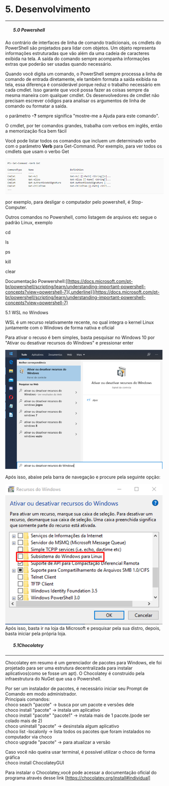 <h1>5. Desenvolvimento</h1>
<hr>
<h5 style="margin-left:25px">5.0 Powershell</h5>

Ao contrário de interfaces de linha de comando tradicionais, os cmdlets
do PowerShell são projetados para lidar com objetos. Um objeto
representa informações estruturadas que vão além da uma cadeia de
caracteres exibida na tela. A saída do comando sempre acompanha
informações extras que poderão ser usadas quando necessário.

Quando você digita um comando, o PowerShell sempre processa a linha de
comando de entrada diretamente, ele também formata a saída exibida na
tela, essa diferença é considerável porque reduz o trabalho necessário
em cada cmdlet. Isso garante que você possa fazer as coisas sempre da
mesma maneira com qualquer cmdlet. Os desenvolvedores de cmdlet não
precisam escrever códigos para analisar os argumentos de linha de
comando ou formatar a saída.

o parâmetro **-?** sempre significa \"mostre-me a Ajuda para este
comando\".

O cmdlet, por ter comandos grandes, trabalha com verbos em inglês, então
a memorização fica bem fácil

Você pode listar todos os comandos que incluem um determinado verbo com
o parâmetro **Verb** para Get-Command. Por exemplo, para ver todos os
cmdlets que usam o verbo Get

<img src="../imagens/command.png">

por exemplo, para desligar o computador pelo powershell, é
Stop-Computer.

Outros comandos no Powershell, como listagem de arquivos etc segue o
padrão Linux, exemplo

cd

ls

ps

kill

clear

Documentação
Powwershell:[[https://docs.microsoft.com/pt-br/powershell/scripting/learn/understanding-important-powershell-concepts?view=powershell-7]{.underline}](https://docs.microsoft.com/pt-br/powershell/scripting/learn/understanding-important-powershell-concepts?view=powershell-7)

5.1 WSL no Windows

WSL é um recurso relativamente recente, no qual integra o kernel Linux
juntamente com o Windows de forma nativa e oficial

Para ativar o recuso é bem simples, basta pesquisar no Windows 10 por
"Ativar ou desativar recursos do Windows" e pressionar enter

<img src="../imagens/recursosdowindows.png" width="500px">

Após isso, abaixe pela barra de navegação
e procure pela seguinte opção:

<img src="../imagens/subsistema.png" width="500px">
Após isso, basta ir na loja da Microsoft e pesquisar pela sua distro, depois, basta iniciar pela própria loja.<br>


<h5 style="margin-left:25px">5.1Chocolatey</h5>
<hr>
Chocolatey em resumo é um gerenciador de pacotes para Windows, ele foi projetado para ser uma estrutura decentralizada para instalar aplicativos(como se fosse um apt). O Chocolatey é construido pela infraestrutura do NuGet que usa o Powershell.<br>

Por ser um instalador de pacotes, é necessário iniciar seu Prompt de Comando em modo administrador.<br>
Principais comandos:<br>
choco seach "pacote" -> busca por um pacote e versões dele<br>
choco install "pacote" -> instala um aplicativo<br>
choco install "pacote" "pacote1" -> instala mais de 1 pacote.(pode ser colado mais de 2)<br>
choco uninstall "pacote" -> desinstala algum aplicativo<br>
choco list -localonly -> lista todos os pacotes que foram instalados no computador via choco<br>
choco upgrade "pacote" -> para atualizar a versão<br>

Caso você não queira usar terminal, é possível utilizar o choco de forma gráfica<br>
choco install ChocolateyGUI<br>

Para instalar o Chocolatey,você pode acessar a documentação oficial do programa através desse link [https://chocolatey.org/install#individual]
